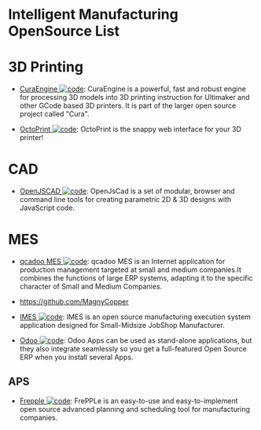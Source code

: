 # Intelligent Manufacturing OpenSource List

# 3D Printing

- [CuraEngine ![code](https://shorturl.at/dlxyK)](https://github.com/Ultimaker/CuraEngine): CuraEngine is a powerful, fast and robust engine for processing 3D models into 3D printing instruction for Ultimaker and other GCode based 3D printers. It is part of the larger open source project called "Cura".

- [OctoPrint ![code](https://shorturl.at/dlxyK)](https://github.com/foosel/OctoPrint): OctoPrint is the snappy web interface for your 3D printer!

# CAD

- [OpenJSCAD ![code](https://shorturl.at/dlxyK)](https://openjscad.org/): OpenJsCad is a set of modular, browser and command line tools for creating parametric 2D & 3D designs with JavaScript code.

# MES

- [qcadoo MES ![code](https://shorturl.at/dlxyK)](https://github.com/qcadoo/mes): qcadoo MES is an Internet application for production management targeted at small and medium companies.It combines the functions of large ERP systems, adapting it to the specific character of Small and Medium Companies.

- https://github.com/MagnyCopper

- [IMES ![code](https://shorturl.at/dlxyK)](https://github.com/jukbot/smart-industry): IMES is an open source manufacturing execution system application designed for Small-Midsize JobShop Manufacturer.

- [Odoo ![code](https://shorturl.at/dlxyK)](https://github.com/odoo/odoo): Odoo Apps can be used as stand-alone applications, but they also integrate seamlessly so you get a full-featured Open Source ERP when you install several Apps.

## APS

- [Frepple ![code](https://shorturl.at/dlxyK)](https://github.com/frePPLe/frepple): FrePPLe is an easy-to-use and easy-to-implement open source advanced planning and scheduling tool for manufacturing companies.
